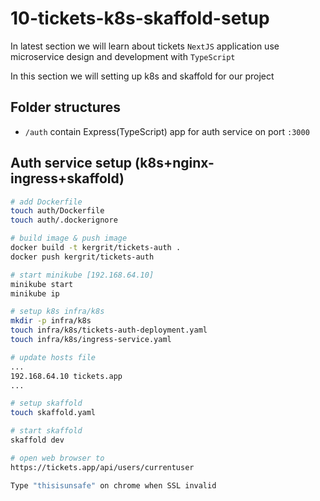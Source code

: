 # 10-tickets-k8s-skaffold-setup

In latest section we will learn about tickets `NextJS` application use microservice design and development with `TypeScript`

In this section we will setting up k8s and skaffold for our project

## Folder structures
- `/auth` contain Express(TypeScript) app for auth service on port `:3000`

## Auth service setup (k8s+nginx-ingress+skaffold)
```sh
# add Dockerfile 
touch auth/Dockerfile
touch auth/.dockerignore

# build image & push image
docker build -t kergrit/tickets-auth .
docker push kergrit/tickets-auth

# start minikube [192.168.64.10]
minikube start
minikube ip

# setup k8s infra/k8s 
mkdir -p infra/k8s
touch infra/k8s/tickets-auth-deployment.yaml
touch infra/k8s/ingress-service.yaml

# update hosts file
...
192.168.64.10 tickets.app
...

# setup skaffold
touch skaffold.yaml

# start skaffold
skaffold dev

# open web browser to 
https://tickets.app/api/users/currentuser

Type "thisisunsafe" on chrome when SSL invalid
```